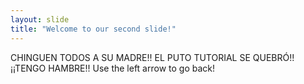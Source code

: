 ```yaml
---
layout: slide
title: "Welcome to our second slide!"
---
```

CHINGUEN TODOS A SU MADRE!! EL PUTO TUTORIAL SE QUEBRÓ!!
¡¡TENGO HAMBRE!!
Use the left arrow to go back!
